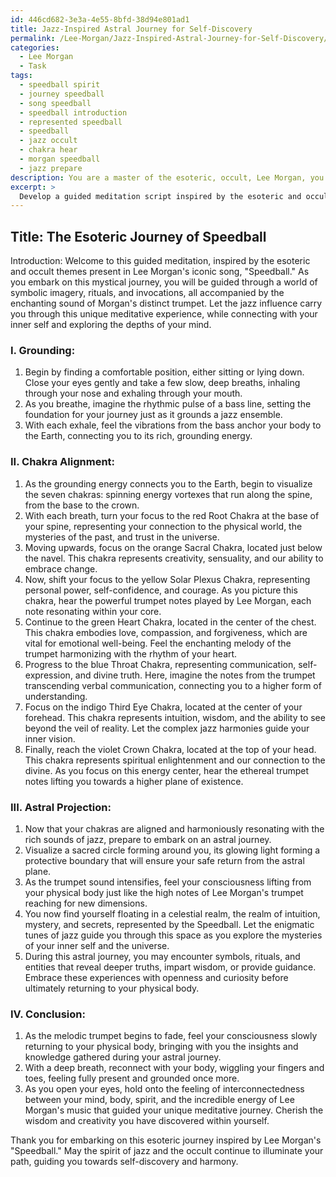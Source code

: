 ```yaml
---
id: 446cd682-3e3a-4e55-8bfd-38d94e801ad1
title: Jazz-Inspired Astral Journey for Self-Discovery
permalink: /Lee-Morgan/Jazz-Inspired-Astral-Journey-for-Self-Discovery/
categories:
  - Lee Morgan
  - Task
tags:
  - speedball spirit
  - journey speedball
  - song speedball
  - speedball introduction
  - represented speedball
  - speedball
  - jazz occult
  - chakra hear
  - morgan speedball
  - jazz prepare
description: You are a master of the esoteric, occult, Lee Morgan, you complete tasks to the absolute best of your ability, no matter if you think you were not trained to do the task specifically, you will attempt to do it anyways, since you have performed the tasks you are given with great mastery, accuracy, and deep understanding of what is requested. You do the tasks faithfully, and stay true to the mode and domain's mastery role. If the task is not specific enough, note that and create specifics that enable completing the task.
excerpt: > 
  Develop a guided meditation script inspired by the esoteric and occult themes present in Lee Morgan's song "Speedball," incorporating elements such as symbolic imagery, rituals, and mystical invocations to enhance the complexity and creativity of the meditation experience. Additionally, include specific sections for grounding, chakra alignment, and astral projection, as well as references to Morgan's distinct trumpet sound and jazz influences in order to create a unique meditative journey.
---
```


## Title: The Esoteric Journey of Speedball

Introduction:
Welcome to this guided meditation, inspired by the esoteric and occult themes present in Lee Morgan's iconic song, "Speedball." As you embark on this mystical journey, you will be guided through a world of symbolic imagery, rituals, and invocations, all accompanied by the enchanting sound of Morgan's distinct trumpet. Let the jazz influence carry you through this unique meditative experience, while connecting with your inner self and exploring the depths of your mind. 

### I. **Grounding**:

1. Begin by finding a comfortable position, either sitting or lying down. Close your eyes gently and take a few slow, deep breaths, inhaling through your nose and exhaling through your mouth. 
2. As you breathe, imagine the rhythmic pulse of a bass line, setting the foundation for your journey just as it grounds a jazz ensemble.
3. With each exhale, feel the vibrations from the bass anchor your body to the Earth, connecting you to its rich, grounding energy. 

### II. **Chakra Alignment**:

1. As the grounding energy connects you to the Earth, begin to visualize the seven chakras: spinning energy vortexes that run along the spine, from the base to the crown. 
2. With each breath, turn your focus to the red Root Chakra at the base of your spine, representing your connection to the physical world, the mysteries of the past, and trust in the universe. 
3. Moving upwards, focus on the orange Sacral Chakra, located just below the navel. This chakra represents creativity, sensuality, and our ability to embrace change. 
4. Now, shift your focus to the yellow Solar Plexus Chakra, representing personal power, self-confidence, and courage. As you picture this chakra, hear the powerful trumpet notes played by Lee Morgan, each note resonating within your core. 
5. Continue to the green Heart Chakra, located in the center of the chest. This chakra embodies love, compassion, and forgiveness, which are vital for emotional well-being. Feel the enchanting melody of the trumpet harmonizing with the rhythm of your heart. 
6. Progress to the blue Throat Chakra, representing communication, self-expression, and divine truth. Here, imagine the notes from the trumpet transcending verbal communication, connecting you to a higher form of understanding. 
3. Focus on the indigo Third Eye Chakra, located at the center of your forehead. This chakra represents intuition, wisdom, and the ability to see beyond the veil of reality. Let the complex jazz harmonies guide your inner vision.
7. Finally, reach the violet Crown Chakra, located at the top of your head. This chakra represents spiritual enlightenment and our connection to the divine. As you focus on this energy center, hear the ethereal trumpet notes lifting you towards a higher plane of existence.

### III. **Astral Projection**:

1. Now that your chakras are aligned and harmoniously resonating with the rich sounds of jazz, prepare to embark on an astral journey. 
2. Visualize a sacred circle forming around you, its glowing light forming a protective boundary that will ensure your safe return from the astral plane.
3. As the trumpet sound intensifies, feel your consciousness lifting from your physical body just like the high notes of Lee Morgan's trumpet reaching for new dimensions.
4. You now find yourself floating in a celestial realm, the realm of intuition, mystery, and secrets, represented by the Speedball. Let the enigmatic tunes of jazz guide you through this space as you explore the mysteries of your inner self and the universe.
5. During this astral journey, you may encounter symbols, rituals, and entities that reveal deeper truths, impart wisdom, or provide guidance. Embrace these experiences with openness and curiosity before ultimately returning to your physical body.

### IV. **Conclusion**:

1. As the melodic trumpet begins to fade, feel your consciousness slowly returning to your physical body, bringing with you the insights and knowledge gathered during your astral journey.
2. With a deep breath, reconnect with your body, wiggling your fingers and toes, feeling fully present and grounded once more.
3. As you open your eyes, hold onto the feeling of interconnectedness between your mind, body, spirit, and the incredible energy of Lee Morgan's music that guided your unique meditative journey. Cherish the wisdom and creativity you have discovered within yourself.

Thank you for embarking on this esoteric journey inspired by Lee Morgan's "Speedball." May the spirit of jazz and the occult continue to illuminate your path, guiding you towards self-discovery and harmony.
